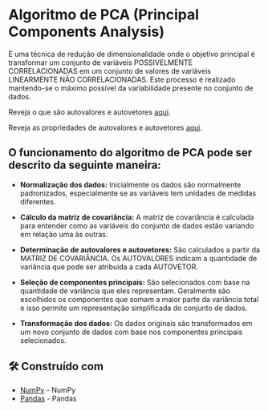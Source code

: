 # Algoritmo de PCA (Principal Components Analysis)

É uma técnica de redução de dimensionalidade onde o objetivo principal é transformar um conjunto de variáveis POSSIVELMENTE CORRELACIONADAS em um conjunto de valores de variáveis LINEARMENTE NÃO CORRELACIONADAS. Este processo é realizado mantendo-se o máximo possível da variabilidade presente no conjunto de dados.

Reveja o que são autovalores e autovetores [aqui](autovalores_e_autovetores.md).

Reveja as propriedades de autovalores e autovetores [aqui](propiedades_autovalores_e_autovetores.md).

## O funcionamento do algoritmo de PCA pode ser descrito da seguinte maneira:

- **Normalização dos dados:** Inicialmente os dados são normalmente padronizados, especialmente se as variáveis tem unidades de medidas diferentes.

- **Cálculo da matriz de covariância:** A matriz de covariância é calculada para entender como as variáveis do conjunto de dados estão variando em relação uma às outras.

- **Determinação de autovalores e autovetores:** São calculados a partir da MATRIZ DE COVARIÂNCIA. Os AUTOVALORES indicam a quantidade de variância que pode ser atribuída a cada AUTOVETOR.

- **Seleção de componentes principais:** São selecionados com base na quantidade de variância que eles representam. Geralmente são escolhidos os componentes que somam a maior parte da variância total e isso permite um representação simplificada do conjunto de dados.

- **Transformação dos dados:** Os dados originais são transformados em um novo conjunto de dados com base nos componentes principais selecionados.

## 🛠️ Construído com

- [NumPy](https://numpy.org/pt/) - NumPy
- [Pandas](https://pandas.pydata.org/) - Pandas
